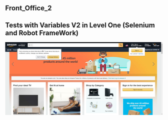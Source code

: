 ## Front_Office_2
## Tests with Variables V2 in Level One (Selenium and Robot FrameWork)
![](selenium-screenshot-1.png)

